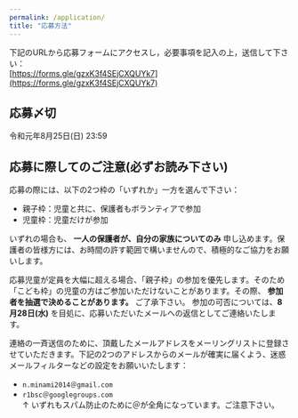 ```yaml
---
permalink: /application/
title: "応募方法"
---
```

下記のURLから応募フォームにアクセスし，必要事項を記入の上，送信して下さい：  
[https://forms.gle/gzxK3f4SEjCXQUYk7](https://forms.gle/gzxK3f4SEjCXQUYk7)

## 応募〆切
令和元年8月25日(日) 23:59

## 応募に際してのご注意(必ずお読み下さい)

応募の際には、以下の2つ枠の「いずれか」一方を選んで下さい：
- 親子枠：児童と共に、保護者もボランティアで参加
- 児童枠：児童だけが参加

いずれの場合も、 **一人の保護者が、自分の家族についてのみ** 申し込めます。保護者の皆様方には、お時間の許す範囲で構いませんので、積極的なご協力をお願いします。

応募児童が定員を大幅に超える場合、「親子枠」の参加を優先します。そのため「こども枠」の児童の方はご参加いただけないことがあります。その際、 **参加者を抽選で決めることがあります。** ご了承下さい。 参加の可否については、**8月28日(水)** を目処に、応募いただいたメールへの返信としてご連絡いたします。

連絡の一斉送信のために、頂戴したメールアドレスをメーリングリストに登録させていただきます。下記の2つのアドレスからのメールが確実に届くよう、迷惑メールフィルターなどの設定をお願いいたします：
- ```n.minami2014＠gmail.com```　
- ```r1bsc＠googlegroups.com```  
↑ いずれもスパム防止のために＠が全角になっています。ご注意下さい。
